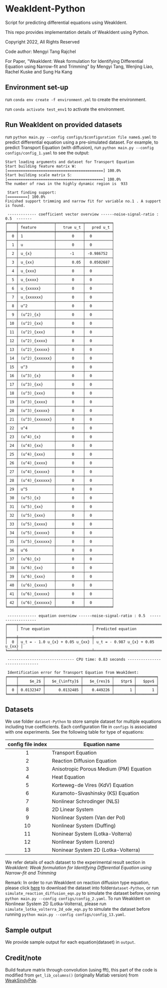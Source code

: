 # WeakIdent-Python

Script for predicting differential equations using WeakIdent.

This repo provides implementation details of WeakIdent using Python. 

Copyright 2022, All Rights Reserved

Code author:  Mengyi Tang Rajchel

For Paper, "WeakIdent: Weak formulation for Identifying
Differential Equation using Narrow-fit and Trimming"
by Mengyi Tang, Wenjing Liao, Rachel Kuske and Sung Ha Kang

## Environment set-up
run `conda env create -f environment.yml` to create the environment.

run `conda activate test_env1` to activate the environment.

## Run WeakIdent on provided datasets

run `python main.py --config configs/$configuration file name$.yaml` to predict differential equation using a pre-simulated dataset. For example, to predict Transport Equation (with diffusion), run `python main.py --config configs/config_1.yaml` to see the output:

```
Start loading arguments and dataset for Transport Equation
Start building feature matrix W:
[===========================================] 100.0% 
Start building scale matrix S:
[===========================================] 100.0% 
The number of rows in the highly dynamic region is  933

 Start finding support: 
[=========] 100.0% 
Finished support trimming and narrow fit for variable no.1 . A support is found.

 ------------- coefficient vector overview ------noise-signal-ratio : 0.5  -------
╒════╤════════════════╤════════════╤════════════╕
│    │ feature        │   true u_t │   pred u_t │
╞════╪════════════════╪════════════╪════════════╡
│  0 │ 1              │       0    │  0         │
├────┼────────────────┼────────────┼────────────┤
│  1 │ u              │       0    │  0         │
├────┼────────────────┼────────────┼────────────┤
│  2 │ u_{x}          │      -1    │ -0.986752  │
├────┼────────────────┼────────────┼────────────┤
│  3 │ u_{xx}         │       0.05 │  0.0502687 │
├────┼────────────────┼────────────┼────────────┤
│  4 │ u_{xxx}        │       0    │  0         │
├────┼────────────────┼────────────┼────────────┤
│  5 │ u_{xxxx}       │       0    │  0         │
├────┼────────────────┼────────────┼────────────┤
│  6 │ u_{xxxxx}      │       0    │  0         │
├────┼────────────────┼────────────┼────────────┤
│  7 │ u_{xxxxxx}     │       0    │  0         │
├────┼────────────────┼────────────┼────────────┤
│  8 │ u^2            │       0    │  0         │
├────┼────────────────┼────────────┼────────────┤
│  9 │ (u^2)_{x}      │       0    │  0         │
├────┼────────────────┼────────────┼────────────┤
│ 10 │ (u^2)_{xx}     │       0    │  0         │
├────┼────────────────┼────────────┼────────────┤
│ 11 │ (u^2)_{xxx}    │       0    │  0         │
├────┼────────────────┼────────────┼────────────┤
│ 12 │ (u^2)_{xxxx}   │       0    │  0         │
├────┼────────────────┼────────────┼────────────┤
│ 13 │ (u^2)_{xxxxx}  │       0    │  0         │
├────┼────────────────┼────────────┼────────────┤
│ 14 │ (u^2)_{xxxxxx} │       0    │  0         │
├────┼────────────────┼────────────┼────────────┤
│ 15 │ u^3            │       0    │  0         │
├────┼────────────────┼────────────┼────────────┤
│ 16 │ (u^3)_{x}      │       0    │  0         │
├────┼────────────────┼────────────┼────────────┤
│ 17 │ (u^3)_{xx}     │       0    │  0         │
├────┼────────────────┼────────────┼────────────┤
│ 18 │ (u^3)_{xxx}    │       0    │  0         │
├────┼────────────────┼────────────┼────────────┤
│ 19 │ (u^3)_{xxxx}   │       0    │  0         │
├────┼────────────────┼────────────┼────────────┤
│ 20 │ (u^3)_{xxxxx}  │       0    │  0         │
├────┼────────────────┼────────────┼────────────┤
│ 21 │ (u^3)_{xxxxxx} │       0    │  0         │
├────┼────────────────┼────────────┼────────────┤
│ 22 │ u^4            │       0    │  0         │
├────┼────────────────┼────────────┼────────────┤
│ 23 │ (u^4)_{x}      │       0    │  0         │
├────┼────────────────┼────────────┼────────────┤
│ 24 │ (u^4)_{xx}     │       0    │  0         │
├────┼────────────────┼────────────┼────────────┤
│ 25 │ (u^4)_{xxx}    │       0    │  0         │
├────┼────────────────┼────────────┼────────────┤
│ 26 │ (u^4)_{xxxx}   │       0    │  0         │
├────┼────────────────┼────────────┼────────────┤
│ 27 │ (u^4)_{xxxxx}  │       0    │  0         │
├────┼────────────────┼────────────┼────────────┤
│ 28 │ (u^4)_{xxxxxx} │       0    │  0         │
├────┼────────────────┼────────────┼────────────┤
│ 29 │ u^5            │       0    │  0         │
├────┼────────────────┼────────────┼────────────┤
│ 30 │ (u^5)_{x}      │       0    │  0         │
├────┼────────────────┼────────────┼────────────┤
│ 31 │ (u^5)_{xx}     │       0    │  0         │
├────┼────────────────┼────────────┼────────────┤
│ 32 │ (u^5)_{xxx}    │       0    │  0         │
├────┼────────────────┼────────────┼────────────┤
│ 33 │ (u^5)_{xxxx}   │       0    │  0         │
├────┼────────────────┼────────────┼────────────┤
│ 34 │ (u^5)_{xxxxx}  │       0    │  0         │
├────┼────────────────┼────────────┼────────────┤
│ 35 │ (u^5)_{xxxxxx} │       0    │  0         │
├────┼────────────────┼────────────┼────────────┤
│ 36 │ u^6            │       0    │  0         │
├────┼────────────────┼────────────┼────────────┤
│ 37 │ (u^6)_{x}      │       0    │  0         │
├────┼────────────────┼────────────┼────────────┤
│ 38 │ (u^6)_{xx}     │       0    │  0         │
├────┼────────────────┼────────────┼────────────┤
│ 39 │ (u^6)_{xxx}    │       0    │  0         │
├────┼────────────────┼────────────┼────────────┤
│ 40 │ (u^6)_{xxxx}   │       0    │  0         │
├────┼────────────────┼────────────┼────────────┤
│ 41 │ (u^6)_{xxxxx}  │       0    │  0         │
├────┼────────────────┼────────────┼────────────┤
│ 42 │ (u^6)_{xxxxxx} │       0    │  0         │
╘════╧════════════════╧════════════╧════════════╛

 ------------- equation overniew ------noise-signal-ratio : 0.5  -------------------
╒════╤═════════════════════════════════╤═══════════════════════════════════╕
│    │ True equation                   │ Predicted equation                │
╞════╪═════════════════════════════════╪═══════════════════════════════════╡
│  0 │ u_t = - 1.0 u_{x} + 0.05 u_{xx} │ u_t = - 0.987 u_{x} + 0.05 u_{xx} │
╘════╧═════════════════════════════════╧═══════════════════════════════════╛

 ------------------------------ CPU time: 0.83 seconds ------------------------------

 Identification error for Transport Equation from WeakIdent: 
╒════╤═══════════╤════════════════╤═════════════╤═════════╤═════════╕
│    │     $e_2$ │   $e_{\infty}$ │   $e_{res}$ │   $tpr$ │   $ppv$ │
╞════╪═══════════╪════════════════╪═════════════╪═════════╪═════════╡
│  0 │ 0.0132347 │      0.0132485 │    0.449226 │       1 │       1 │
╘════╧═══════════╧════════════════╧═════════════╧═════════╧═════════╛
```


## Datasets
We use folder `dataset-Python` to store sample dataset for multiple equations including true coefficients.
Each configuration file in `configs` is associated with one experiments. See the following table for type of equations:

| config file  index       | Equation name      | 
|:-------------:|-------------|
|1     |  Transport Equation |  
| 2     | Reaction Diffusion Equation    | 
| 3 | Anisotropic Porous Medium (PM) Equation    |
| 4 | Heat Equation | 
| 5 | Korteweg-de Vires (KdV) Equation | 
| 6 | Kuramoto-Sivashinsky (KS) Equation | 
| 7 | Nonlinear Schrodinger (NLS) | 
| 8 | 2D Linear System | 
| 9 | Nonlinear System (Van der Pol) | 
| 10 | Nonlinear System (Duffing) | 
| 11 | Noninear System (Lotka-Volterra) | 
|12| Nonlinear System (Lorenz) | 
|13| Noninear System 2D (Lotka-Volterra) |

We refer details of each dataset to the experimental result section in *WeakIdent: Weak formulation for Identifying
Differential Equation using Narrow-fit and Trimming*


Remark: In order to run WeakIdent on reaction diffusion type equation, please click [here](https://www.dropbox.com/t/TKK9U1ttVwX2mfHP) to download the 
dataset into folder`dataset-Python`, or run `simulate_reaction_diffusion_eqn.py` to simulate the dataset before running 
`python main.py --config configs/config_2.yaml`.  To run WeakIdent on Nonlinear System 2D (Lotka-Volterra), please run `simulate_lotka_volterra_2d_ode_eqn.py` to simulate the dataset before running `python main.py --config configs/config_13.yaml`.


## Sample output
We provide sample output for each equation(dataset) in  `output`.

## Credit/note
Build feature matrix through convolution (using fft), this part of the code is modified from `get_lib_columns()` (originally Matlab version) from [WeakSindyPde](https://github.com/dm973/WSINDy_PDE).
